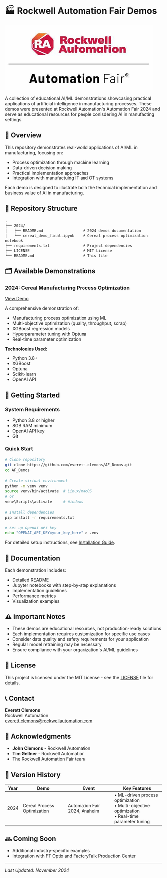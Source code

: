 # 🏭 Rockwell Automation Fair Demos
![Rockwell Automation Logo](image.png)

A collection of educational AI/ML demonstrations showcasing practical applications of artificial intelligence in manufacturing processes. These demos were presented at Rockwell Automation's Automation Fair 2024 and serve as educational resources for people conisdering AI in manufacting settings.

## 🎯 Overview

This repository demonstrates real-world applications of AI/ML in manufacturing, focusing on:
- Process optimization through machine learning
- Data-driven decision making
- Practical implementation approaches
- Integration with manufactuing IT and OT  systems

Each demo is designed to illustrate both the technical implementation and business value of AI in manufacturing.

## 📂 Repository Structure

```
.
├── 2024/
│   ├── README.md                  # 2024 demos documentation
│   └── cereal_demo_final.ipynb    # Cereal process optimization notebook
├── requirements.txt               # Project dependencies
├── LICENSE                        # MIT License
└── README.md                      # This file
```

## 🗂️ Available Demonstrations

### 2024: Cereal Manufacturing Process Optimization
[View Demo](/2024/README.md)

A comprehensive demonstration of:
- Manufacturing process optimization using ML
- Multi-objective optimization (quality, throughput, scrap)
- XGBoost regression models
- Hyperparameter tuning with Optuna
- Real-time parameter optimization

**Technologies Used:**
- Python 3.8+
- XGBoost
- Optuna
- Scikit-learn
- OpenAI API

## 🚀 Getting Started

### System Requirements
- Python 3.8 or higher
- 8GB RAM minimum
- OpenAI API key
- Git

### Quick Start
```bash
# Clone repository
git clone https://github.com/everett-clemons/AF_Demos.git
cd AF_Demos

# Create virtual environment
python -m venv venv
source venv/bin/activate  # Linux/macOS
# or
venv\Scripts\activate     # Windows

# Install dependencies
pip install -r requirements.txt

# Set up OpenAI API key
echo "OPENAI_API_KEY=your_key_here" > .env
```

For detailed setup instructions, see [Installation Guide](INSTALL.md).

## 📖 Documentation

Each demonstration includes:
- Detailed README
- Jupyter notebooks with step-by-step explanations
- Implementation guidelines
- Performance metrics
- Visualization examples

## ⚠️ Important Notes

- These demos are educational resources, not production-ready solutions
- Each implementation requires customization for specific use cases
- Consider data quality and safety requirements for your application
- Regular model retraining may be necessary
- Ensure compliance with your organization's AI/ML guidelines

## 📝 License

This project is licensed under the MIT License - see the [LICENSE](LICENSE) file for details.

## 📞 Contact

**Everett Clemons**  
Rockwell Automation  
everett.clemons@rockwellautomation.com

## 🙏 Acknowledgments
- **John Clemons** - Rockwell Automation
- **Tim Gellner** - Rockwell Automation
- The Rockwell Automation Fair team

## 📅 Version History

| Year | Demo | Event | Key Features |
|------|------|-------|--------------|
| 2024 | Cereal Process Optimization | Automation Fair 2024, Anaheim | • ML-driven process optimization<br>• Multi-objective optimization<br>• Real-time parameter tuning |

## 🔜 Coming Soon
- Additional industry-specific examples
- Integration with FT Optix and FactoryTalk Production Center

---
*Last Updated: November 2024*
